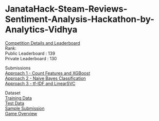 # JanataHack-Steam-Reviews-Sentiment-Analysis-Hackathon-by-Analytics-Vidhya

<a href = 'https://datahack.analyticsvidhya.com/contest/janatahack-nlp-hackathon/'>Competition Details and Leaderboard</a><br>
Rank:<br>
Public Leaderboard : 139<br>
Private Leaderboard : 130<br>

Submissions<br>
<a href = 'https://github.com/hithesh111/JanataHack-Sentiment-Analysis-Hackathon-Analytics-Vidhya/blob/master/approach1.ipynb'>Approach 1 - Count Features and XGBoost</a><br>
<a href = 'https://github.com/hithesh111/JanataHack-Sentiment-Analysis-Hackathon-Analytics-Vidhya/blob/master/approach2.ipynb' >Approach 2 - Naive Bayes Classification</a><br>
<a href = 'https://github.com/hithesh111/JanataHack-Sentiment-Analysis-Hackathon-Analytics-Vidhya/blob/master/approach3.ipynb'>Approach 3 - tf-IDF and LinearSVC</a><br>

Dataset<br>
<a href = 'https://github.com/hithesh111/JanataHack-Sentiment-Analysis-Hackathon-Analytics-Vidhya/blob/master/train.csv'>Training Data</a><br>
<a href = 'https://github.com/hithesh111/JanataHack-Sentiment-Analysis-Hackathon-Analytics-Vidhya/blob/master/test.csv'>Test Data</a><br>
<a href = 'https://github.com/hithesh111/JanataHack-Sentiment-Analysis-Hackathon-Analytics-Vidhya/blob/master/sample_submission_wgBqZCk.csv'>Sample Submission</a><br>
<a href = 'https://github.com/hithesh111/JanataHack-Sentiment-Analysis-Hackathon-Analytics-Vidhya/blob/master/game_overview.csv'>Game Overview</a>

